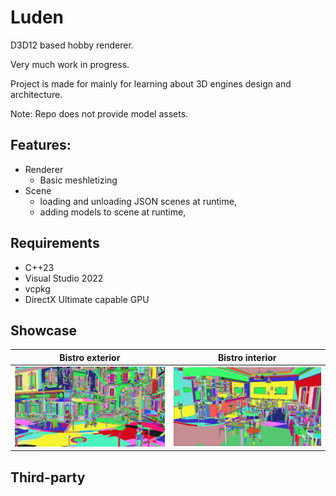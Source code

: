 # Luden

D3D12 based hobby renderer.

Very much work in progress.

Project is made for mainly for learning about 3D engines design and architecture.


Note:
Repo does not provide model assets.

## Features:

- Renderer
    - Basic meshletizing
- Scene
    - loading and unloading JSON scenes at runtime,
    - adding models to scene at runtime,

## Requirements

- C++23
- Visual Studio 2022
- vcpkg
- DirectX Ultimate capable GPU

## Showcase

| Bistro exterior											| Bistro interior											|
| --------------------------------------------------------- | --------------------------------------------------------- |
| ![bistro_meshlets](Media/bistro_exterior_meshlets.png)	| ![bistro_meshlets](Media/bistro_interior_meshlets.png)	|

<!---
![bistro_meshlets](Media/bistro_exterior_meshlets.png)
![bistro_meshlets](Media/bistro_interior_meshlets.png)
--->

## Third-party


